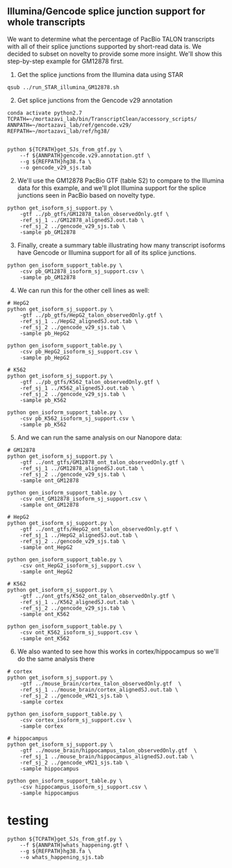 ## Illumina/Gencode splice junction support for whole transcripts

We want to determine what the percentage of PacBio TALON transcripts with all of their splice junctions supported by short-read data is. We decided to subset on novelty to provide some more insight. We'll show this step-by-step example for GM12878 first. 

1. Get the splice junctions from the Illumina data using STAR 
```
qsub ../run_STAR_illumina_GM12878.sh
```

2. Get splice junctions from the Gencode v29 annotation
```
conda activate python2.7
TCPATH=~/mortazavi_lab/bin/TranscriptClean/accessory_scripts/
ANNPATH=~/mortazavi_lab/ref/gencode.v29/
REFPATH=~/mortazavi_lab/ref/hg38/


python ${TCPATH}get_SJs_from_gtf.py \
    --f ${ANNPATH}gencode.v29.annotation.gtf \
	--g ${REFPATH}hg38.fa \
	--o gencode_v29_sjs.tab
```

2. We'll use the GM12878 PacBio GTF (table S2) to compare to the Illumina data for this example, and we'll plot Illumina support for the splice junctions seen in PacBio based on novelty type. 
```
python get_isoform_sj_support.py \
	-gtf ../pb_gtfs/GM12878_talon_observedOnly.gtf \
	-ref_sj_1 ../GM12878_alignedSJ.out.tab \
	-ref_sj_2 ../gencode_v29_sjs.tab \
	-sample pb_GM12878
```

3. Finally, create a summary table illustrating how many transcript isoforms have Gencode or Illumina support for all of its splice junctions.
```
python gen_isoform_support_table.py \
	-csv pb_GM12878_isoform_sj_support.csv \
	-sample pb_GM12878
```
<!-- 
testing
```
python get_isoform_sj_support.py \
	-gtf one_transcript_monoexon.gtf \
	-ref_sj_1 ../GM12878_alignedSJ.out.tab \
	-ref_sj_2 ../gencode_v29_sjs.tab \
	-sample test
``` -->


<!-- testing
```
python get_isoform_sj_support.py \
	-gtf ISM_partial.gtf \
	-ref_sj_1 ../GM12878_alignedSJ.out.tab \
	-ref_sj_2 ../gencode_v29_sjs.tab \
	-sample test
python get_isoform_sj_support.py \
	-gtf NNC_partial.gtf \
	-ref_sj_1 ../GM12878_alignedSJ.out.tab \
	-ref_sj_2 ../gencode_v29_sjs.tab \
	-sample test -->
<!-- ``` -->

4. We can run this for the other cell lines as well:  
```
# HepG2
python get_isoform_sj_support.py \
	-gtf ../pb_gtfs/HepG2_talon_observedOnly.gtf \
	-ref_sj_1 ../HepG2_alignedSJ.out.tab \
	-ref_sj_2 ../gencode_v29_sjs.tab \
	-sample pb_HepG2

python gen_isoform_support_table.py \
	-csv pb_HepG2_isoform_sj_support.csv \
	-sample pb_HepG2

# K562
python get_isoform_sj_support.py \
	-gtf ../pb_gtfs/K562_talon_observedOnly.gtf \
	-ref_sj_1 ../K562_alignedSJ.out.tab \
	-ref_sj_2 ../gencode_v29_sjs.tab \
	-sample pb_K562

python gen_isoform_support_table.py \
	-csv pb_K562_isoform_sj_support.csv \
	-sample pb_K562
```

5. And we can run the same analysis on our Nanopore data:
```
# GM12878
python get_isoform_sj_support.py \
	-gtf ../ont_gtfs/GM12878_ont_talon_observedOnly.gtf \
	-ref_sj_1 ../GM12878_alignedSJ.out.tab \
	-ref_sj_2 ../gencode_v29_sjs.tab \
	-sample ont_GM12878

python gen_isoform_support_table.py \
	-csv ont_GM12878_isoform_sj_support.csv \
	-sample ont_GM12878

# HepG2
python get_isoform_sj_support.py \
	-gtf ../ont_gtfs/HepG2_ont_talon_observedOnly.gtf \
	-ref_sj_1 ../HepG2_alignedSJ.out.tab \
	-ref_sj_2 ../gencode_v29_sjs.tab \
	-sample ont_HepG2

python gen_isoform_support_table.py \
	-csv ont_HepG2_isoform_sj_support.csv \
	-sample ont_HepG2

# K562
python get_isoform_sj_support.py \
	-gtf ../ont_gtfs/K562_ont_talon_observedOnly.gtf \
	-ref_sj_1 ../K562_alignedSJ.out.tab \
	-ref_sj_2 ../gencode_v29_sjs.tab \
	-sample ont_K562

python gen_isoform_support_table.py \
	-csv ont_K562_isoform_sj_support.csv \
	-sample ont_K562
```

6. We also wanted to see how this works in cortex/hippocampus so we'll do the same analysis there
```
# cortex
python get_isoform_sj_support.py \
	-gtf ../mouse_brain/cortex_talon_observedOnly.gtf  \
	-ref_sj_1 ../mouse_brain/cortex_alignedSJ.out.tab \
	-ref_sj_2 ../gencode_vM21_sjs.tab \
	-sample cortex

python gen_isoform_support_table.py \
	-csv cortex_isoform_sj_support.csv \
	-sample cortex

# hippocampus
python get_isoform_sj_support.py \
	-gtf ../mouse_brain/hippocampus_talon_observedOnly.gtf  \
	-ref_sj_1 ../mouse_brain/hippocampus_alignedSJ.out.tab \
	-ref_sj_2 ../gencode_vM21_sjs.tab \
	-sample hippocampus

python gen_isoform_support_table.py \
	-csv hippocampus_isoform_sj_support.csv \
	-sample hippocampus
```

# testing
```
python ${TCPATH}get_SJs_from_gtf.py \
    --f ${ANNPATH}whats_happening.gtf \
	--g ${REFPATH}hg38.fa \
	--o whats_happening_sjs.tab
```